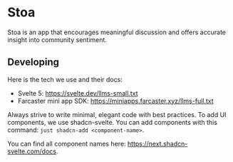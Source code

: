 # Stoa

Stoa is an app that encourages meaningful discussion and offers accurate insight into community sentiment.

## Developing

Here is the tech we use and their docs:
- Svelte 5: https://svelte.dev/llms-small.txt
- Farcaster mini app SDK: https://miniapps.farcaster.xyz/llms-full.txt

Always strive to write minimal, elegant code with best practices. To add UI components, we use shadcn-svelte. You can add components with this command: `just shadcn-add <component-name>`.

You can find all component names here: https://next.shadcn-svelte.com/docs.

